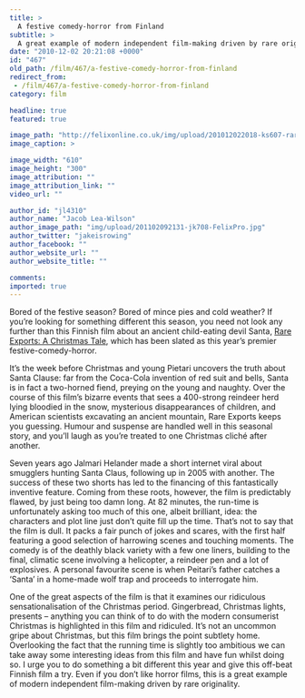 ```yaml
---
title: >
  A festive comedy-horror from Finland
subtitle: >
  A great example of modern independent film-making driven by rare originality
date: "2010-12-02 20:21:08 +0000"
id: "467"
old_path: /film/467/a-festive-comedy-horror-from-finland
redirect_from:
 - /film/467/a-festive-comedy-horror-from-finland
category: film

headline: true
featured: true

image_path: "http://felixonline.co.uk/img/upload/201012022018-ks607-rareexpo.jpg"
image_caption: >

image_width: "610"
image_height: "300"
image_attribution: ""
image_attribution_link: ""
video_url: ""

author_id: "jl4310"
author_name: "Jacob Lea-Wilson"
author_image_path: "img/upload/201102092131-jk708-FelixPro.jpg"
author_twitter: "jakeisrowing"
author_facebook: ""
author_website_url: ""
author_website_title: ""

comments:
imported: true
---
```


Bored of the festive season? Bored of mince pies and cold weather? If you’re looking for something different this season, you need not look any further than this Finnish film about an ancient child-eating devil Santa, [Rare Exports: A Christmas Tale](http://www.youtube.com/watch?v=9RQlikX4vvw), which has been slated as this year’s premier festive-comedy-horror.

It’s the week before Christmas and young Pietari uncovers the truth about Santa Clause: far from the Coca-Cola invention of red suit and bells, Santa is in fact a two-horned fiend, preying on the young and naughty. Over the course of this film’s bizarre events that sees a 400-strong reindeer herd lying bloodied in the snow, mysterious disappearances of children, and American scientists excavating an ancient mountain, Rare Exports keeps you guessing. Humour and suspense are handled well in this seasonal story, and you’ll laugh as you’re treated to one Christmas cliché after another.

Seven years ago Jalmari Helander made a short internet viral about smugglers hunting Santa Claus, following up in 2005 with another. The success of these two shorts has led to the financing of this fantastically inventive feature. Coming from these roots, however, the film is predictably flawed, by just being too damn long. At 82 minutes, the run-time is unfortunately asking too much of this one, albeit brilliant, idea: the characters and plot line just don’t quite fill up the time. That’s not to say that the film is dull. It packs a fair punch of jokes and scares, with the first half featuring a good selection of harrowing scenes and touching moments. The comedy is of the deathly black variety with a few one liners, building to the final, climatic scene involving a helicopter, a reindeer pen and a lot of explosives. A personal favourite scene is when Peitari’s father catches a ‘Santa’ in a home-made wolf trap and proceeds to interrogate him.

One of the great aspects of the film is that it examines our ridiculous sensationalisation of the Christmas period. Gingerbread, Christmas lights, presents – anything you can think of to do with the modern consumerist Christmas is highlighted in this film and ridiculed. It’s not an uncommon gripe about Christmas, but this film brings the point subtlety home. Overlooking the fact that the running time is slightly too ambitious we can take away some interesting ideas from this film and have fun whilst doing so. I urge you to do something a bit different this year and give this off-beat Finnish film a try. Even if you don’t like horror films, this is a great example of modern independent film-making driven by rare originality.
